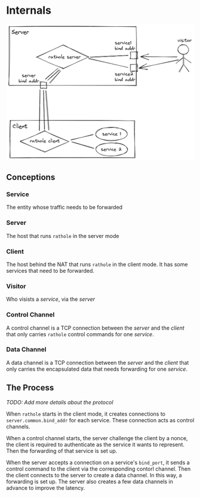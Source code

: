 # Internals

![overview](./img/overview.png)

## Conceptions
### Service
The entity whose traffic needs to be forwarded

### Server
The host that runs `rathole` in the server mode

### Client
The host behind the NAT that runs `rathole` in the client mode. It has some services that need to be forwarded.

### Visitor
Who visists a *service*, via the *server*

### Control Channel
A control channel is a TCP connection between the *server* and the *client* that only carries `rathole` control commands for one *service*.

### Data Channel

A data channel is a TCP connection between the *server* and the *client* that only carries the encapsulated data that needs forwarding for one *service*.

## The Process

*TODO: Add more details about the protocol*

When `rathole` starts in the client mode, it creates connections to `server.common.bind_addr` for each service. These connection acts as control channels.

When a control channel starts, the server challenge the client by a nonce, the client is required to authenticate as the service it wants to represent. Then the forwarding of that service is set up.

When the server accepts a connection on a service's `bind_port`, it sends a control command to the client via the corresponding contorl channel. Then the client connects to the server to create a data channel. In this way, a forwarding is set up. The server also creates a few data channels in advance to improve the latency.

